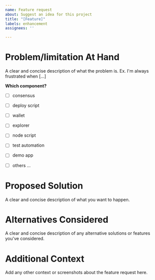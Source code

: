 ```yaml
---
name: Feature request
about: Suggest an idea for this project
title: "[Feature]"
labels: enhancement
assignees: ''

---
```


# Problem/limitation At Hand

A clear and concise description of what the problem is. Ex. I'm always frustrated when [...]

**Which component?**

- [ ] consensus
- [ ] deploy script
- [ ] wallet
- [ ] explorer
- [ ] node script
- [ ] test automation
- [ ] demo app
- [ ] others ...


# Proposed Solution

A clear and concise description of what you want to happen.

# Alternatives Considered

A clear and concise description of any alternative solutions or features you've considered.

# Additional Context

Add any other context or screenshots about the feature request here.

